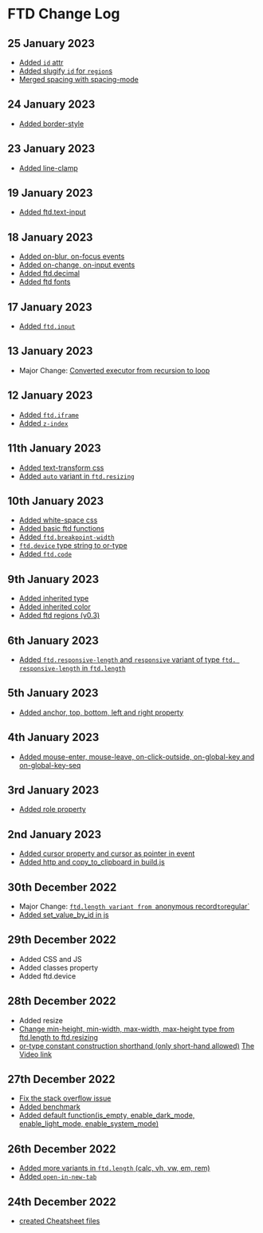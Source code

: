 # FTD Change Log

## 25 January 2023
- [Added `id` attr](https://github.com/ftd-lang/ftd/pull/554/commits/7321ba5253d565683e35e078606567f302633eaf)
- [Added slugify `id` for `region`s](https://github.com/ftd-lang/ftd/pull/556/commits/a419d0155bd4299c4efab91ad55557f92bc21f0f)
- [Merged spacing with spacing-mode](https://github.com/ftd-lang/ftd/pull/557/commits/37569f9df70ce60f161a1260e6fa09827f8f0875)

## 24 January 2023
- [Added border-style](https://github.com/ftd-lang/ftd/pull/549/commits/6f08e0ce2b9eeb5aa8da5bb418b60fcc0b221d05)


## 23 January 2023
- [Added line-clamp](https://github.com/ftd-lang/ftd/pull/544/commits/b50d8ef371ead95679838e862d0ea956e7655b39)

## 19 January 2023
- [Added ftd.text-input](https://github.com/ftd-lang/ftd/pull/543/commits/b86f74b45322e53f8a9acf43155b4bb0aa1a19b3)

## 18 January 2023
- [Added on-blur, on-focus events](https://github.com/ftd-lang/ftd/pull/540/commits/d0416a7eb2d5b4fa6172b4f32cf442161427e4db)
- [Added on-change, on-input events](https://github.com/ftd-lang/ftd/commit/06d6d91fb10c63e01dbfbe02d4913b8b8e8f1594)
- [Added ftd.decimal](https://github.com/ftd-lang/ftd/pull/536/commits/114c1af8a9e159b11f9f2eb62dfd3839b1dd9e4b)
- [Added ftd fonts](https://github.com/ftd-lang/ftd/pull/535/commits/aeeb33f97645f97fc7360b46fe8ec9afc6d52416)

## 17 January 2023

- [Added `ftd.input`](https://github.com/ftd-lang/ftd/pull/535/commits/99702d33ce6b3485ed9a7481709cb85f3ee7fddf)

## 13 January 2023

- Major Change: [Converted executor from recursion to loop](https://github.com/ftd-lang/ftd/pull/529/commits/f305bc187f006bb49e2cbdaf1f35bbd62e151d67)

## 12 January 2023

- [Added `ftd.iframe`](https://github.com/ftd-lang/ftd/pull/523/commits/dbddbff69ff203e338b594f31c165a4fcf10afbe)
- [Added `z-index`](https://github.com/ftd-lang/ftd/pull/523/commits/6acf81e42290901ef127cf23687f39ea48e88d9a)

## 11th January 2023

- [Added text-transform css](https://github.com/ftd-lang/ftd/pull/529/commits/0cae01d1a5b9b7a3775bd60d1c36a8230e5d74cc)
- [Added `auto` variant in `ftd.resizing`](https://github.com/ftd-lang/ftd/pull/523/commits/939fce3398b6f5612eceffab8931c71d7341af55)

## 10th January 2023

- [Added white-space css](https://github.com/ftd-lang/ftd/pull/523/commits/af5b339f1b6ff04a0738dbbfda4186d57d27fd27)
- [Added basic ftd functions](https://github.com/ftd-lang/ftd/pull/524/commits/f268014568ef75e86e989ef80de0089ad614e07f)
- [Added `ftd.breakpoint-width`](https://github.com/ftd-lang/ftd/pull/524/commits/537b8cfd356f91e0059edbd04987c0a3f0dbf8a6)
- [`ftd.device` type string to or-type](https://github.com/ftd-lang/ftd/pull/524/commits/85da36d3eecddcefad8b3acc9800458d4c740f34)
- [Added `ftd.code`](https://github.com/ftd-lang/ftd/commit/5c5a8214d69276fe587949a364199ab8a2407e71)

## 9th January 2023

- [Added inherited type](https://github.com/ftd-lang/ftd/commit/b1fe8af46cd35c51c3b37312d9c1a6466a54d1e5)
- [Added inherited color](https://github.com/ftd-lang/ftd/commit/8c22529da64f449620f937ed18d466c6256dfb74)
- [Added ftd regions (v0.3)](https://github.com/ftd-lang/ftd/commit/cf460d1cc41734effc3cd998c943dc102eb4232d)

## 6th January 2023

- [Added `ftd.responsive-length` and `responsive` variant of type `ftd.
  responsive-length` in `ftd.length`](https://github.com/ftd-lang/ftd/commit/2376c2746670fc8fef67b909b5798bf16e3d8986)

## 5th January 2023

- [Added anchor, top, bottom, left and right property](https://github.com/ftd-lang/ftd/commit/d86de625f8786738862bc6aaf33cc8665c7f73f5)

## 4th January 2023

- [Added mouse-enter, mouse-leave, on-click-outside, on-global-key and on-global-key-seq](https://github.com/ftd-lang/ftd/commit/003f3262075abb009ace6cb76dbd9083d8a333a2)

## 3rd January 2023

- [Added role property](https://github.com/ftd-lang/ftd/commit/69bc02ad65358580f2247726aef78e1958b3716f)

## 2nd January 2023

- [Added cursor property and cursor as pointer in event](https://github.com/ftd-lang/ftd/commit/64aa657a13ab24d932d56a2ddf9bcb77982a7752)
- [Added http and copy_to_clipboard in build.js](https://github.com/ftd-lang/ftd/commit/7eb9e879ff94ced3ed53d7d1584d63975b1a6b2f)


## 30th December 2022

- Major Change: [`ftd.length variant from `anonymous record` to `regular`](https://github.com/ftd-lang/ftd/commit/c4e7e591e515c5dfef1647e3f447e77a2f94c538)
- [Added set_value_by_id in js](https://github.com/ftd-lang/ftd/commit/e6f65267cbe57888e0fd510dd15bb56032bf8e7a)

## 29th December 2022

- Added CSS and JS
- Added classes property
- Added ftd.device

## 28th December 2022

- Added resize
- [Change min-height, min-width, max-width, max-height type from ftd.length to ftd.resizing](https://github.com/ftd-lang/ftd/commit/edad6b2899d940c11bd30c47fb15b08c6c04ad78)
- [or-type constant construction shorthand (only short-hand allowed)](https://github.com/ftd-lang/ftd/commit/a1ae3726eef848554ccf81a7f4270aeb6daa37ce) 
  [The Video link](https://www.loom.com/share/ee239d4840a74eb087f53ad6445a49a8)

## 27th December 2022

- [Fix the stack overflow issue](https://github.com/ftd-lang/ftd/commit/d7438e7b0476be7cddf7ca5b67409f3515afb910)
- [Added benchmark](https://github.com/ftd-lang/ftd/commit/f7ed86c87f648547b1107c066383511645039290)
- [Added default function(is_empty, enable_dark_mode, enable_light_mode,
  enable_system_mode)](https://github.com/ftd-lang/ftd/commit/46d7a1596259e8a916d76228cb6997caaf3fb226)


## 26th December 2022

- [Added more variants in `ftd.length` (calc, vh, vw, em, rem)](https://github.com/ftd-lang/ftd/commit/60bd50c5a9306be1b305601c037e39810ef6206a)
- [Added `open-in-new-tab`](https://github.com/ftd-lang/ftd/commit/048024c468f8cc5a47f72dabdd2454499aaca314)


## 24th December 2022

- [created Cheatsheet files](https://github.com/ftd-lang/ftd/commit/8df76b5b66dd31b9c647a848c6dd4277b434c7fe)
